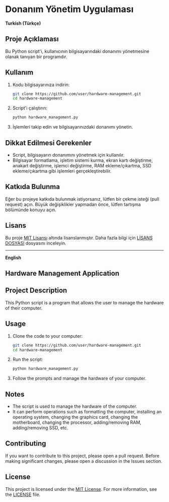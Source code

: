 # Donanım Yönetim Uygulaması

**Turkish (Türkçe)**

## Proje Açıklaması

Bu Python script'i, kullanıcının bilgisayarındaki donanımı yönetmesine olanak tanıyan bir programdır.

## Kullanım

1. Kodu bilgisayarınıza indirin:

    ```bash
    git clone https://github.com/user/hardware-management.git
    cd hardware-management
    ```

2. Script'i çalıştırın:

    ```bash
    python hardware_management.py
    ```

3. İşlemleri takip edin ve bilgisayarınızdaki donanımı yönetin.

## Dikkat Edilmesi Gerekenler

- Script, bilgisayarın donanımını yönetmek için kullanılır.
- Bilgisayar formatlama, işletim sistemi kurma, ekran kartı değiştirme, anakart değiştirme, işlemci değiştirme, RAM ekleme/çıkartma, SSD ekleme/çıkartma gibi işlemleri gerçekleştirebilir.

## Katkıda Bulunma

Eğer bu projeye katkıda bulunmak istiyorsanız, lütfen bir çekme isteği (pull request) açın. Büyük değişiklikler yapmadan önce, lütfen tartışma bölümünde konuyu açın.

## Lisans

Bu proje [MIT Lisansı](LICENSE) altında lisanslanmıştır. Daha fazla bilgi için [LİSANS DOSYASI](LICENSE) dosyasını inceleyin.

---

**English**

## Hardware Management Application

## Project Description

This Python script is a program that allows the user to manage the hardware of their computer.

## Usage

1. Clone the code to your computer:

    ```bash
    git clone https://github.com/user/hardware-management.git
    cd hardware-management
    ```

2. Run the script:

    ```bash
    python hardware_management.py
    ```

3. Follow the prompts and manage the hardware of your computer.

## Notes

- The script is used to manage the hardware of the computer.
- It can perform operations such as formatting the computer, installing an operating system, changing the graphics card, changing the motherboard, changing the processor, adding/removing RAM, adding/removing SSD, etc.

## Contributing

If you want to contribute to this project, please open a pull request. Before making significant changes, please open a discussion in the Issues section.

## License

This project is licensed under the [MIT License](LICENSE). For more information, see the [LICENSE](LICENSE) file.
